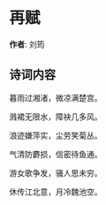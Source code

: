 # 再赋

**作者**: 刘筠

## 诗词内容

暮雨过湘渚，微凉满楚宫。

溅裙无限水，障袂几多风。

浪迹嫌萍实，尘劳笑菊丛。

气清防麝损，信密待鱼通。

游女歌争发，骚人思未穷。

休传江北意，月冷魏池空。

